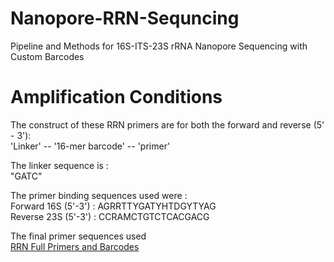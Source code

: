 # Nanopore-RRN-Sequncing 
Pipeline and Methods for 16S-ITS-23S rRNA Nanopore Sequencing with Custom Barcodes 


# Amplification Conditions
The construct of these RRN primers are for both the forward and reverse (5' - 3'): \
'Linker' -- '16-mer barcode' -- 'primer' 

The linker sequence is : \
"GATC"

The primer binding sequences used were : \
Forward 16S (5'-3') : AGRRTTYGATYHTDGYTYAG \
Reverse 23S (5'-3') : CCRAMCTGTCTCACGACG 

The final primer sequences used \
[RRN Full Primers and Barcodes]([https://github.com/josephpetrone/Nanopore-RRN-Sequncing/blob/main/RRN%20primers%20and%20barcodes.xlsx])

